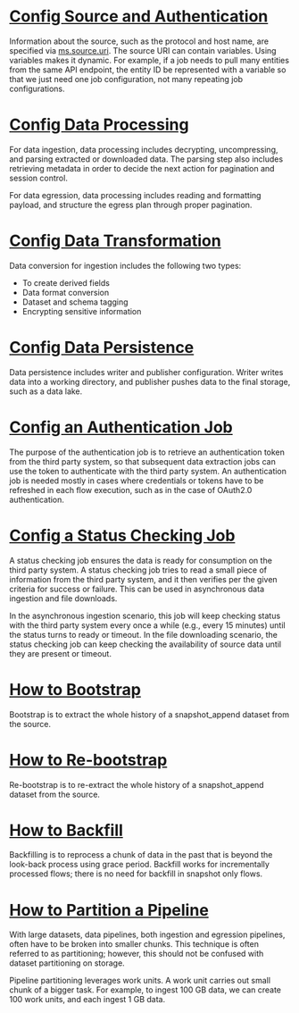 # [Config Source and Authentication](source-authentication.md)

Information about the source, such as the protocol and host name, are specified via [ms.source.uri](../parameters/ms.source.uri.md).
The source URI can contain variables. Using variables makes it dynamic. For example, if a job needs to pull many
entities from the same API endpoint, the entity ID be represented with a variable so that we just need one job configuration,
not many repeating job configurations.

# [Config Data Processing](data-processing.md)

For data ingestion, data processing includes decrypting, uncompressing, and parsing extracted or downloaded data. The parsing
step also includes retrieving metadata in order to decide the next action for pagination and session control.

For data egression, data processing includes reading and formatting payload, and structure the egress plan through proper
pagination.

# [Config Data Transformation](data-conversion.md)

Data conversion for ingestion includes the following two types:
- To create derived fields
- Data format conversion
- Dataset and schema tagging
- Encrypting sensitive information

# [Config Data Persistence](data-persistence.md)

Data persistence includes writer and publisher configuration. Writer writes data into a working directory, and publisher
pushes data to the final storage, such as a data lake.

# [Config an Authentication Job](authentication-job.md)

The purpose of the authentication job is to retrieve an authentication token from the third party system, so that
subsequent data extraction jobs can use the token to authenticate with the third party system. An authentication job is
needed mostly in cases where credentials or tokens have to be refreshed in each flow execution, such as in
the case of OAuth2.0 authentication.

# [Config a Status Checking Job](status-check-job.md)

A status checking job ensures the data is ready for consumption on the third party system.
A status checking job tries to read a small piece of information from the third party system, and it then 
verifies per the given criteria for success or failure. This can be used in asynchronous data ingestion and file downloads.

In the asynchronous ingestion scenario, this job will keep checking status with the third party system
every once a while (e.g., every 15 minutes) until the status turns to ready or timeout. In the file 
downloading scenario, the status checking job can keep checking the availability of source data until they are
present or timeout.

# [How to Bootstrap](bootstrap.md)

Bootstrap is to extract the whole history of a snapshot_append dataset from the source.

# [How to Re-bootstrap](re-bootstrap.md)

Re-bootstrap is to re-extract the whole history of a snapshot_append dataset from the source.

# [How to Backfill](backfill.md)

Backfilling is to reprocess a chunk of data in the past that is beyond the look-back process using grace
period. Backfill works for incrementally processed flows; there is no need for backfill in snapshot only flows.

# [How to Partition a Pipeline](partition.md)

With large datasets, data pipelines, both ingestion and egression pipelines, often have to be broken into smaller 
chunks. This technique is often referred to as partitioning; however, this should not be confused with 
dataset partitioning on storage. 

Pipeline partitioning leverages work units. A work unit carries out small chunk of a bigger task. For example,
to ingest 100 GB data, we can create 100 work units, and each ingest 1 GB data. 






